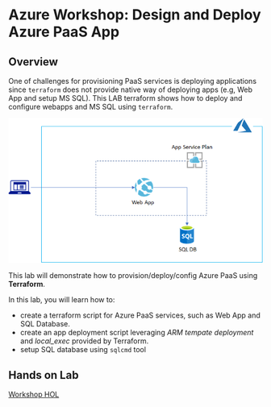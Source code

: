 # Azure Workshop: Design and Deploy Azure PaaS App

## Overview

One of challenges for provisioning PaaS services is deploying applications since `terraform` does not provide native way of deploying apps (e.g, Web App and setup MS SQL). This LAB terraform shows how to deploy and configure webapps and MS SQL using `terraform`.

![Azure PaaS](./webmssql.png)

This lab will demonstrate how to provision/deploy/config Azure PaaS using __Terraform__.

In this lab, you will learn how to:

- create a terraform script for Azure PaaS services, such as Web App and SQL Database.
- create an app deployment script leveraging _ARM tempate deployment_ and _local_exec_ provided by Terraform.
- setup SQL database using `sqlcmd` tool

## Hands on Lab

[Workshop HOL](./ws_hol.md)